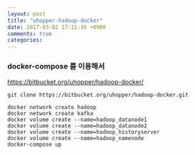 ```yaml
---
layout: post
title: "uhopper-hadoop-docker"
date: 2017-03-02 17:11:16 +0900
comments: true
categories: 
---
```




### docker-compose 를 이용해서 ###

https://bitbucket.org/uhopper/hadoop-docker/


```
git clone https://bitbucket.org/uhopper/hadoop-docker.git 

docker network create hadoop
docker network create kafka
docker volume create --name=hadoop_datanode1
docker volume create --name=hadoop_datanode2
docker volume create --name=hadoop_historyserver
docker volume create --name=hadoop_namenode
docker-compose up

```



